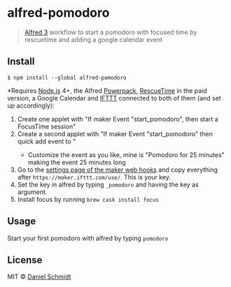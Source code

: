 # alfred-pomodoro

> [Alfred 3](https://www.alfredapp.com) workflow to start a pomodoro with focused time by rescuetime and adding a google calendar event

## Install

```
$ npm install --global alfred-pomodoro
```

\*Requires [Node.js](https://nodejs.org) 4+, the Alfred [Powerpack](https://www.alfredapp.com/powerpack/), [RescueTime](https://www.rescuetime.com/) in the paid version, a Google Calendar and [IFTTT](ifttt.com) connected to both of them (and set up accordingly):

1. Create one applet with "If maker Event "start_pomodoro", then start a FocusTime session"
2. Create a second applet with "If maker Event "start_pomodoro" then quick add event to <your calendar>"
   * Customize the event as you like, mine is "Pomodoro for 25 minutes" making the event 25 minutes long
3. Go to the [settings page of the maker web hooks](https://ifttt.com/services/maker_webhooks/settings) and copy everything after `https://maker.ifttt.com/use/`. This is your key.
4. Set the key in alfred by typing `_pomodoro` and having the key as argument.
5. Install focus by running `brew cask install focus`

## Usage

Start your first pomodoro with alfred by typing `pomodoro`

## License

MIT © [Daniel Schmidt](https://danielmschmidt.de)

